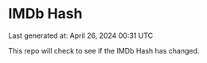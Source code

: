 # IMDb Hash

Last generated at: April 26, 2024 00:31 UTC

This repo will check to see if the IMDb Hash has changed.